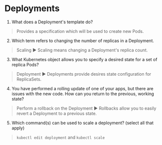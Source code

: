 # Deployments

1. What does a Deployment's template do?

> Provides a specification which will be used to create new Pods.

2. Which term refers to changing the number of replicas in a Deployment.

> Scaling ▶︎ Scaling means changing a Deployment's replica count.

3. What Kubernetes object allows you to specify a desired state for a set of replica Pods?

> Deployment ▶︎ Deployments provide desires state configuration for ReplicaSets.

4. You have performed a rolling update of one of your apps, but there are issues with the new code. How can you return to the previous, working state?

> Perform a rollback on the Deployment ▶︎ Rollbacks allow you to easily revert a Deployment to a previous state.

5. Which command(s) can be used to scale a deployment? (select all that apply)

> `kubectl edit deployment` and `kubectl scale`
